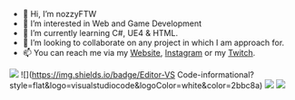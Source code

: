 - 👋 Hi, I’m nozzyFTW
- 👀 I’m interested in Web and Game Development 
- 🌱 I’m currently learning C#, UE4 & HTML.
- 💞️ I’m looking to collaborate on any project in which I am approach for.
- 📫 You can reach me via my [Website](https://nozzy.epizy.com), [Instagram](https://www.instagram.com/nozzyftw) or my [Twitch](https://www.twitch.tv/nozzyftw).

![](https://img.shields.io/badge/OS-Windows-informational?style=flat&logo=windows&logoColor=white&color=2bbc8a) ![](https://img.shields.io/badge/Editor-VS Code-informational?style=flat&logo=visualstudiocode&logoColor=white&color=2bbc8a) ![](https://img.shields.io/badge/Code-HTML-informational?style=flat&logo=html5&logoColor=white&color=2bbc8a) ![](https://img.shields.io/badge/<WORD_ON_LEFT>-<WORD_ON_RIGHT>-informational?style=flat&logo=<LOGO_NAME>&logoColor=white&color=2bbc8a)
<!---
nozzyFTW/nozzyFTW is a ✨ special ✨ repository because its `README.md` (this file) appears on your GitHub profile.
You can click the Preview link to take a look at your changes.
--->
